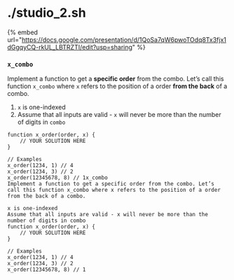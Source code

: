 # ./studio\_2.sh

{% embed url="https://docs.google.com/presentation/d/1QoSa7qW6pwoTOdq8Tx3fjx1dGgqyCQ-rkUL_LBTRZTI/edit?usp=sharing" %}

### `x_combo` <a href="#x_combo" id="x_combo"></a>

Implement a function to get a **specific order** from the combo. Let’s call this function `x_combo` where `x` refers to the position of a order **from the back** of a combo.

1. `x` is one-indexed
2. Assume that all inputs are valid - `x` will never be more than the number of digits in `combo`

```
function x_order(order, x) {
    // YOUR SOLUTION HERE 
}

// Examples
x_order(1234, 1) // 4
x_order(1234, 3) // 2
x_order(12345678, 8) // 1x_combo
Implement a function to get a specific order from the combo. Let’s call this function x_combo where x refers to the position of a order from the back of a combo.

x is one-indexed
Assume that all inputs are valid - x will never be more than the number of digits in combo
function x_order(order, x) {
    // YOUR SOLUTION HERE 
}

// Examples
x_order(1234, 1) // 4
x_order(1234, 3) // 2
x_order(12345678, 8) // 1
```
